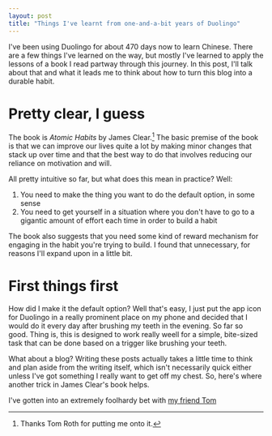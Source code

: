 ```yaml
---
layout: post
title: "Things I've learnt from one-and-a-bit years of Duolingo"
---
```


I've been using Duolingo for about 470 days now to learn Chinese. There are a few things I've learned on the way, but mostly I've learned to apply the lessons of a book I read partway through this journey. In this post, I'll talk about that and what it leads me to think about how to turn this blog into a durable habit.

# Pretty clear, I guess

The book is _Atomic Habits_ by James Clear.[^1] The basic premise of the book is that we can improve our lives quite a lot by making minor changes that stack up over time and that the best way to do that involves reducing our reliance on motivation and will. 

All pretty intuitive so far, but what does this mean in practice? Well:

1) You need to make the thing you want to do the default option, in some sense
2) You need to get yourself in a situation where you don't have to go to a gigantic amount of effort each time in order to build a habit

The book also suggests that you need some kind of reward mechanism for engaging in the habit you're trying to build. I found that unnecessary, for reasons I'll expand upon in a little bit. 

# First things first

How did I make it the default option? Well that's easy, I just put the app icon for Duolingo in a really prominent place on my phone and decided that I would do it every day after brushing my teeth in the evening. So far so good. Thing is, this is designed to work really weell for a simple, bite-sized task that can be done based on a trigger like brushing your teeth. 

What about a blog? Writing these posts actually takes a little time to think and plan aside from the writing itself, which isn't necessarily quick either unless I've got something I really want to get off my chest. So, here's where another trick in James Clear's book helps.

I've gotten into an extremely foolhardy bet with [my friend Tom](https://lockwood.dev)



[^1]: Thanks Tom Roth for putting me onto it.
